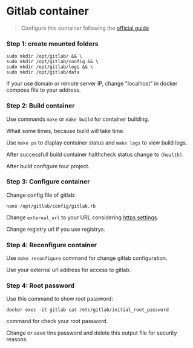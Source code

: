 # Gitlab container

> Configure this container following the [official guide](https://docs.gitlab.com/ee/install/docker.html "gitlab + docker")

### Step 1: create mounted folders

```
sudo mkdir /opt/gitlab/ && \
sudo mkdir /opt/gitlab/config && \
sudo mkdir /opt/gitlab/logs && \
sudo mkdir /opt/gitlab/data
```

If your use domain or remote server IP, change "localhost" in docker compose file to your address.

### Step 2: Build container

Use commands ``make`` or ``make build`` for container building.

Whait some times, because build will take time.

Use ``make ps`` to display container status and ``make logs`` to view build logs.

After successfull build container halthcheck status change to ``(health)``.

After build configure tour project.

### Step 3: Configure container

Change config file of gitlab:

``nano /opt/gitlab/config/gitlab.rb``

Change ``external_url`` to your URL considering [https settings](https://docs.gitlab.com/omnibus/settings/ssl.html "setting ssl").

Change registry url if you use registrys.

### Step 4: Reconfigure container

Use ``make reconfigure`` command for change gitlab configuration.

Use your external url address for access to gitlab.

### Step 4: Root password

Use this command to show root password:

```
docker exec -it gitlab cat /etc/gitlab/initial_root_password
```

command for check your root password.

Change or save tins password and delete this output file for security reasons.
